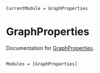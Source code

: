 ```@meta
CurrentModule = GraphProperties
```

# GraphProperties

Documentation for [GraphProperties](https://github.com/JuliaGraphs/GraphProperties.jl).

```@index
```

```@autodocs
Modules = [GraphProperties]
```
